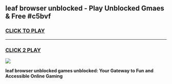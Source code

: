 
## leaf browser unblocked - Play Unblocked Gmaes & Free #c5bvf
<h3>
<a href="https://news.freeplayer.one?title=leaf_browser_unblocked&ref=24F">CLICK TO PLAY</a></h3>
<hr>

<h3>
<a href="https://news.freeplayer.one?title=leaf_browser_unblocked&ref=24F">CLICK 2 PLAY</a>
  
</h3>

<a href="https://news.freeplayer.one?title=leaf_browser_unblocked&ref=24F/"><img src="https://clearcache.store/games.png"></a>


**leaf browser unblocked games unblocked: Your Gateway to Fun and Accessible Online Gaming**
